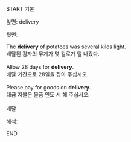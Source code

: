 START
기본

앞면:
delivery


뒷면:
<div>The <strong>delivery</strong> of potatoes was several kilos light. </div><div><div>배달된 감자의 무게가 몇 킬로가 덜 나갔다.</div></div><div><br></div><div><div>Allow 28 days for <strong>delivery</strong>. </div><div><div>배달 기간으로 28일을 잡아 주십시오.</div></div></div><div><br></div><div><div>Please pay for goods on <strong>delivery</strong>. </div><div><div>대금 지불은 물품 인도 시 해 주십시오.</div></div></div><div><br></div><div>배달</div>


해석:
<!--ID: 1746614453733-->
END